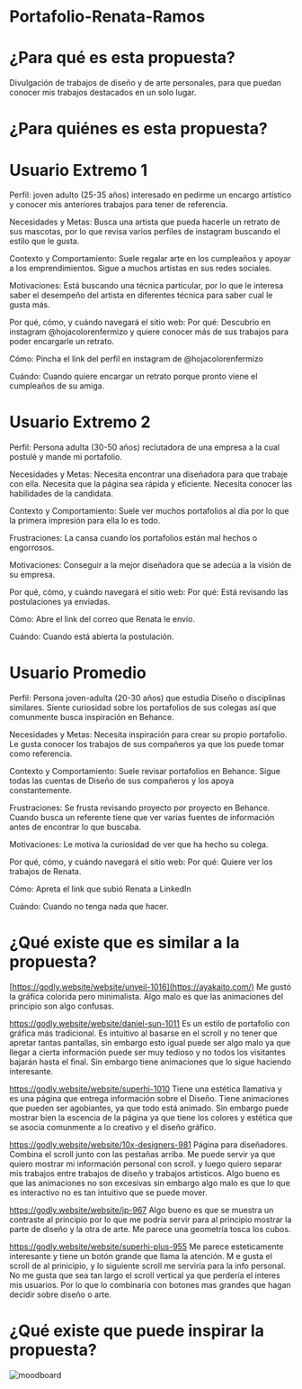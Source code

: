 # Portafolio-Renata-Ramos
# ¿Para qué es esta propuesta? 
Divulgación de trabajos de diseño y de arte personales, para que puedan conocer mis trabajos destacados en un solo lugar. 






# ¿Para quiénes es esta propuesta? 
# Usuario Extremo 1
Perfil: joven adulto (25-35 años) interesado en pedirme un encargo artístico y conocer mis anteriores trabajos para tener de referencia.

Necesidades y Metas: Busca una artista que pueda hacerle un retrato de sus mascotas, por lo que revisa varios perfiles de instagram buscando el estilo que le gusta.

Contexto y Comportamiento: Suele regalar arte en los cumpleaños y apoyar a los emprendimientos. Sigue a muchos artistas en sus redes sociales. 

Motivaciones: Está buscando una técnica particular, por lo que le interesa saber el desempeño del artista en diferentes técnica para saber cual le gusta más.

Por qué, cómo, y cuándo navegará el sitio web:
Por qué: Descubrio en instagram @hojacolorenfermizo y quiere conocer más de sus trabajos para poder encargarle un retrato.

Cómo:  Pincha el link del perfil en instagram de @hojacolorenfermizo

Cuándo: Cuando quiere encargar un retrato porque pronto viene el cumpleaños de su amiga.

# Usuario Extremo 2
Perfil: Persona adulta (30-50 años) reclutadora de una empresa a la cual postulé y mande mi portafolio.

Necesidades y Metas: Necesita encontrar una diseñadora para que trabaje con ella. Necesita que la página sea rápida y eficiente. Necesita conocer las habilidades de la candidata.

Contexto y Comportamiento: Suele ver muchos portafolios al día por lo que la primera impresión para ella lo es todo. 

Frustraciones: La cansa cuando los portafolios están mal hechos o engorrosos.

Motivaciones: Conseguir a la mejor diseñadora que se adecúa a la visión de su empresa.

Por qué, cómo, y cuándo navegará el sitio web:
Por qué: Está revisando las postulaciones ya enviadas.

Cómo: Abre el link del correo que Renata le envío.

Cuándo: Cuando está abierta la postulación.

# Usuario Promedio
Perfil: Persona joven-adulta (20-30 años) que estudia Diseño o disciplinas similares. Siente curiosidad sobre los portafolios de sus colegas así que comunmente busca inspiración en Behance.

Necesidades y Metas: Necesita inspiración para crear su propio portafolio. Le gusta conocer los trabajos de sus compañeros ya que los puede tomar como referencia.

Contexto y Comportamiento: Suele revisar portafolios en Behance. Sigue todas las cuentas de Diseño de sus compañeros y los apoya constantemente.

Frustraciones: Se frusta revisando proyecto por proyecto en Behance. Cuando busca un referente tiene que ver varias fuentes de información antes de encontrar lo que buscaba.

Motivaciones: Le motiva la curiosidad de ver que ha hecho su colega. 

Por qué, cómo, y cuándo navegará el sitio web:
Por qué: Quiere ver los trabajos de Renata.

Cómo: Apreta el link que subió Renata a LinkedIn

Cuándo: Cuando no tenga nada que hacer.

# ¿Qué existe que es similar a la propuesta? 
[https://godly.website/website/unveil-1016](https://ayakaito.com/)
Me gustó la gráfica colorida pero minimalista. Algo malo es que las animaciones del principio son algo confusas.

https://godly.website/website/daniel-sun-1011
Es un estilo de portafolio con gráfica más tradicional. Es intuitivo al basarse en el scroll y no tener que apretar tantas pantallas, sin embargo esto igual puede ser algo malo ya que llegar a cierta información puede ser muy tedioso y no todos los visitantes bajarán hasta el final. Sin embargo tiene animaciones que lo sigue haciendo interesante.

https://godly.website/website/superhi-1010
Tiene una estética llamativa y es una página que entrega información sobre el Diseño. Tiene animaciones que pueden ser agobiantes, ya que todo está animado. Sin embargo puede mostrar bien la escencia de la página ya que tiene los colores y estética que se asocia comunmente a lo creativo y el diseño gráfico.

https://godly.website/website/10x-designers-981
Página para diseñadores. Combina el scroll junto con las pestañas arriba. Me puede servir ya que quiero mostrar mi información personal con scroll. y luego quiero separar mis trabajos entre trabajos de diseño y trabajos artisticos. Algo bueno es que las animaciones no son excesivas sin embargo algo malo es que lo que es interactivo no es tan intuitivo que se puede mover.

https://godly.website/website/jp-967
Algo bueno es que se muestra un contraste al principio por lo que  me podría servir para al principio mostrar la parte de diseño y la otra de arte. Me parece una geometría tosca los cubos.

https://godly.website/website/superhi-plus-955
Me parece esteticamente interesante y tiene un botón grande que llama la atención. M e gusta el scroll de al prinicipio, y lo siguiente scroll me serviría para la info personal. No me gusta que sea tan largo el scroll vertical ya que perdería el interes mis usuarios. Por lo que lo combinaria con botones mas grandes que hagan decidir sobre diseño o arte.

# ¿Qué existe que puede inspirar la propuesta?
![moodboard](https://github.com/user-attachments/assets/b9366088-d48e-44a6-a407-48fe53df4026)


